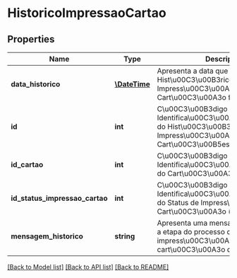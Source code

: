 # HistoricoImpressaoCartao

## Properties
Name | Type | Description | Notes
------------ | ------------- | ------------- | -------------
**data_historico** | [**\DateTime**](\DateTime.md) | Apresenta a data que o registro de Hist\u00C3\u00B3rico de Impress\u00C3\u00A3o de um Cart\u00C3\u00A3o fora inserido. | [optional] 
**id** | **int** | C\u00C3\u00B3digo de Identifica\u00C3\u00A7\u00C3\u00A3o do Hist\u00C3\u00B3rico de Impress\u00C3\u00A3o Avulsa de Cart\u00C3\u00B5es (id). | 
**id_cartao** | **int** | C\u00C3\u00B3digo de Identifica\u00C3\u00A7\u00C3\u00A3o do Cart\u00C3\u00A3o (id). | 
**id_status_impressao_cartao** | **int** | C\u00C3\u00B3digo de Identifica\u00C3\u00A7\u00C3\u00A3o do Status de Impress\u00C3\u00A3o do Cart\u00C3\u00A3o (id). | 
**mensagem_historico** | **string** | Apresenta uma mensagem que descreve a etapa do processo de impress\u00C3\u00A3o do cart\u00C3\u00A3o que fora realizado. | [optional] 

[[Back to Model list]](../README.md#documentation-for-models) [[Back to API list]](../README.md#documentation-for-api-endpoints) [[Back to README]](../README.md)


